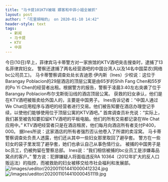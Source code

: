 ```yaml
---
title: "马卡提101KTV被端 嫖客和中菲小姐全被抓"
layout: post
author: "「花里胡哨的」 on 2020-01-10 14:42"
header-style: text
tags:
  - 新闻
  - 马卡提
  - KTV
  - 中菲
---
```


今日(10日)早上，菲律宾马卡蒂警方对一家旅馆的KTV酒吧突击搜查时，逮捕了13名菲律宾妇女。
<span style="text-indent: 2em;">警察还逮捕了两名经营酒吧的中国台湾人以及14名中国菜农(网络bc公司员工)。</span>
马卡蒂警察调查处处长吉迪恩·伊内斯（Ines）少校说：这位于Barangay Poblacion的29层酒店的顶层公寓是由65岁的Shih Fang Chen和55岁的Po Yi Chen的经营者出租。根据警方的报告，警察于凌晨3:40左右突袭了位于Barangay Poblacion布尔戈斯街沿线的酒店顶层公寓。
获救的妇女承认，他们是在KTV酒吧被贩卖给外国人的，主要是中国男子。
Ines告诉记者：“中国人通过We Chat应用程序与酒吧的经营者进行交易。他们被告知要在酒店办理登记手续，以使他们能够使用位于顶层公寓的KTV酒吧。”
首席调查员补充说：“实际上，我们甚至被告知要扣留KTV酒吧的平板电脑。他们的所有交易都记录在We Chat应用中。”
KTV酒吧经营者只是在酒店租房，他们每月向酒店所有者支付P400，000。
据Ines所说：这家酒店的所有者强烈否认他卷入了所谓的卖淫窝。
马卡蒂警察调查处负责人透露，他们还从其中一些妇女那里取回了避孕套。
警方在一些妇女的袋子里发现了避孕套，她们也承认自己从事色情行业。
被捕的中国男子是bc员工，仍被拘留在警察总部。
Ines说：“我们相信被捕的bc业员工是涉嫌毒品窝点的客户。”
警方说：犯罪嫌疑人将面临违反RA 10364（2012年扩大的反人口贩运法）的指控，而被救助的妇女被移交给市社会福利和发展部。
<img src="http://images.feileyuan.com/images/ueditor/2020011014410000412324.jpg" title="/images/ueditor/2020011014410000412324.jpg" alt="/images/ueditor/2020011014410000412324.jpg">
<img src="http://images.feileyuan.com/images/ueditor/2020011014410000451119.jpg" title="/images/ueditor/2020011014410000451119.jpg" alt="/images/ueditor/2020011014410000451119.jpg">

